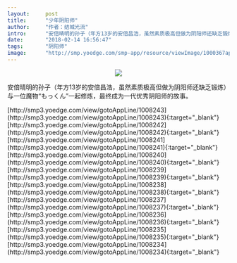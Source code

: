 ```yaml
---
layout:     post
title:      "少年阴阳师"
author:     "作者：结城光流"
intro:      "安倍晴明的孙子（年方13岁的安倍昌浩，虽然素质极高但做为阴阳师还缺乏锻炼）与一位魔物“もっくん”一起修炼，最终成为一代优秀阴阳师的故事。"
date:       "2018-02-14 16:56:47"
tags:       "阴阳师"
image:      "http://smp.yoedge.com/smp-app/resource/viewImage/1000367appline.png"
---
```

<div style="text-align: center">
<p><img src="http://smp.yoedge.com/smp-app/resource/viewImage/1000367appline.png"/></p>
</div>
<p class="post-meta">
<span>安倍晴明的孙子（年方13岁的安倍昌浩，虽然素质极高但做为阴阳师还缺乏锻炼）与一位魔物“もっくん”一起修炼，最终成为一代优秀阴阳师的故事。</span>
</p>
[http://smp3.yoedge.com/view/gotoAppLine/1008243](http://smp3.yoedge.com/view/gotoAppLine/1008243){:target="_blank"}
[http://smp3.yoedge.com/view/gotoAppLine/1008242](http://smp3.yoedge.com/view/gotoAppLine/1008242){:target="_blank"}
[http://smp3.yoedge.com/view/gotoAppLine/1008241](http://smp3.yoedge.com/view/gotoAppLine/1008241){:target="_blank"}
[http://smp3.yoedge.com/view/gotoAppLine/1008240](http://smp3.yoedge.com/view/gotoAppLine/1008240){:target="_blank"}
[http://smp3.yoedge.com/view/gotoAppLine/1008239](http://smp3.yoedge.com/view/gotoAppLine/1008239){:target="_blank"}
[http://smp3.yoedge.com/view/gotoAppLine/1008238](http://smp3.yoedge.com/view/gotoAppLine/1008238){:target="_blank"}
[http://smp3.yoedge.com/view/gotoAppLine/1008237](http://smp3.yoedge.com/view/gotoAppLine/1008237){:target="_blank"}
[http://smp3.yoedge.com/view/gotoAppLine/1008236](http://smp3.yoedge.com/view/gotoAppLine/1008236){:target="_blank"}
[http://smp3.yoedge.com/view/gotoAppLine/1008235](http://smp3.yoedge.com/view/gotoAppLine/1008235){:target="_blank"}
[http://smp3.yoedge.com/view/gotoAppLine/1008234](http://smp3.yoedge.com/view/gotoAppLine/1008234){:target="_blank"}


